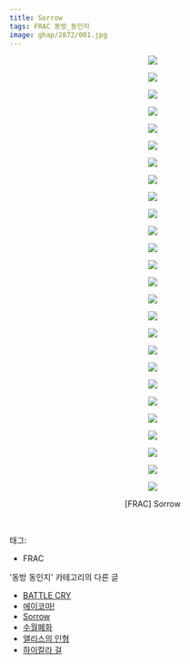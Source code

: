 ```yaml
---
title: Sorrow
tags: FRAC 동방_동인지
image: ghap/2872/001.jpg
---
```

<div class="article">
<p style="text-align: center; clear: none; float: none;"><img src="{{ site.nasurl }}/ghap/2872/001.jpg"/></p>
<p style="text-align: center; clear: none; float: none;"><img src="{{ site.nasurl }}/ghap/2872/002.jpg"/></p>
<p style="text-align: center; clear: none; float: none;"><img src="{{ site.nasurl }}/ghap/2872/003.jpg"/></p>
<p style="text-align: center; clear: none; float: none;"><img src="{{ site.nasurl }}/ghap/2872/004.jpg"/></p>
<p style="text-align: center; clear: none; float: none;"><img src="{{ site.nasurl }}/ghap/2872/005.jpg"/></p>
<p style="text-align: center; clear: none; float: none;"><img src="{{ site.nasurl }}/ghap/2872/006.jpg"/></p>
<p style="text-align: center; clear: none; float: none;"><img src="{{ site.nasurl }}/ghap/2872/007.jpg"/></p>
<p style="text-align: center; clear: none; float: none;"><img src="{{ site.nasurl }}/ghap/2872/008.jpg"/></p>
<p style="text-align: center; clear: none; float: none;"><img src="{{ site.nasurl }}/ghap/2872/009.jpg"/></p>
<p style="text-align: center; clear: none; float: none;"><img src="{{ site.nasurl }}/ghap/2872/010.jpg"/></p>
<p style="text-align: center; clear: none; float: none;"><img src="{{ site.nasurl }}/ghap/2872/011.jpg"/></p>
<p style="text-align: center; clear: none; float: none;"><img src="{{ site.nasurl }}/ghap/2872/012.jpg"/></p>
<p style="text-align: center; clear: none; float: none;"><img src="{{ site.nasurl }}/ghap/2872/013.jpg"/></p>
<p style="text-align: center; clear: none; float: none;"><img src="{{ site.nasurl }}/ghap/2872/014.jpg"/></p>
<p style="text-align: center; clear: none; float: none;"><img src="{{ site.nasurl }}/ghap/2872/015.jpg"/></p>
<p style="text-align: center; clear: none; float: none;"><img src="{{ site.nasurl }}/ghap/2872/016.jpg"/></p>
<p style="text-align: center; clear: none; float: none;"><img src="{{ site.nasurl }}/ghap/2872/017.jpg"/></p>
<p style="text-align: center; clear: none; float: none;"><img src="{{ site.nasurl }}/ghap/2872/018.jpg"/></p>
<p style="text-align: center; clear: none; float: none;"><img src="{{ site.nasurl }}/ghap/2872/019.jpg"/></p>
<p style="text-align: center; clear: none; float: none;"><img src="{{ site.nasurl }}/ghap/2872/020.jpg"/></p>
<p style="text-align: center; clear: none; float: none;"><img src="{{ site.nasurl }}/ghap/2872/021.jpg"/></p>
<p style="text-align: center; clear: none; float: none;"><img src="{{ site.nasurl }}/ghap/2872/022.jpg"/></p>
<p style="text-align: center; clear: none; float: none;"><img src="{{ site.nasurl }}/ghap/2872/023.jpg"/></p>
<p style="text-align: center; clear: none; float: none;"><img src="{{ site.nasurl }}/ghap/2872/024.jpg"/></p>
<p style="text-align: center; clear: none; float: none;"><img src="{{ site.nasurl }}/ghap/2872/025.jpg"/></p>
<p style="text-align: center; clear: none; float: none;"><img src="{{ site.nasurl }}/ghap/2872/026.jpg"/></p>
<p style="text-align: center; clear: none; float: none;">[FRAC] Sorrow</p>
<p><br/></p>
</div><div class="tagTrail">
<p>태그: </p>
<ul>
<li>FRAC</li>
</ul>
</div><div class="another">
<p>'동방 동인지' 카테고리의 다른 글</p>
<ul>
<li><a href="/2016-12-09-ghap_2874">BATTLE CRY</a></li>
<li><a href="/2016-12-09-ghap_2873">에이코마!</a></li>
<li><a href="/2016-12-09-ghap_2872">Sorrow</a></li>
<li><a href="/2016-12-09-ghap_2871">수월폐화</a></li>
<li><a href="/2016-12-09-ghap_2870">앨리스의 인형</a></li>
<li><a href="/2016-12-09-ghap_2869">하이칼라 걸</a></li>
</ul>
</div><div class="cb_module cb_fluid">
<div class="cb_wrt cb_profile">
</div><!-- commentList close -->
</div>